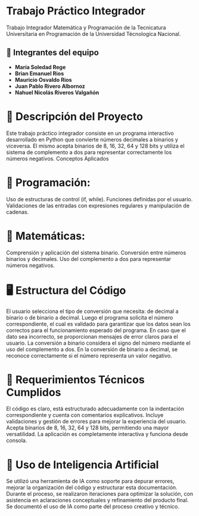 # Trabajo Práctico Integrador
Trabajo Integrador Matemática y Programación de la Tecnicatura Universitaria en Programación de la Universidad Técnologica Nacional.

## 👥 Integrantes del equipo

- **María Soledad Rege**
- **Brian Emanuel Rios**
- **Mauricio Osvaldo Rios**
- **Juan Pablo Rivero Albornoz**
- **Nahuel Nicolás Riveros Valgañón**

# 📄 Descripción del Proyecto
Este trabajo práctico integrador consiste en un programa interactivo desarrollado en Python que convierte números decimales a binarios y viceversa. El mismo acepta binarios de 8, 16, 32, 64 y 128 bits y utiliza el sistema de complemento a dos para representar correctamente los números negativos.
Conceptos Aplicados

# 🎇 Programación: 
Uso de estructuras de control (if, while).
Funciones definidas por el usuario.
Validaciones de las entradas con expresiones regulares y manipulación de cadenas.

# 🚀 Matemáticas: 
Comprensión y aplicación del sistema binario.
Conversión entre números binarios y decimales.
Uso del complemento a dos para representar números negativos.

# 🖥 Estructura del Código
El usuario selecciona el tipo de conversión que necesita: de decimal a binario o de binario a decimal. Luego el programa solicita el número correspondiente, el cual es validado para garantizar que los datos sean los correctos para el funcionamiento esperado del programa. En caso que el dato sea incorrecto, se proporcionan mensajes de error claros para el usuario.
La conversión a binario considera el signo del número mediante el uso del complemento a dos.
En la conversión de binario a decimal, se reconoce correctamente si el número representa un valor negativo.

# 🤖 Requerimientos Técnicos Cumplidos
El código es claro, está estructurado adecuadamente con la indentación correspondiente y cuenta con comentarios explicativos.
Incluye validaciones y gestión de errores para mejorar la experiencia del usuario.
Acepta binarios de 8, 16, 32, 64 y 128 bits, permitiendo una mayor versatilidad.
La aplicación es completamente interactiva y funciona desde consola.

# 👾 Uso de Inteligencia Artificial
Se utilizó una herramienta de IA como soporte para depurar errores, mejorar la organización del código y estructurar esta documentación.
Durante el proceso, se realizaron iteraciones para optimizar la solución, con asistencia en aclaraciones conceptuales y refinamiento del producto final.
Se documentó el uso de IA como parte del proceso creativo y técnico.
